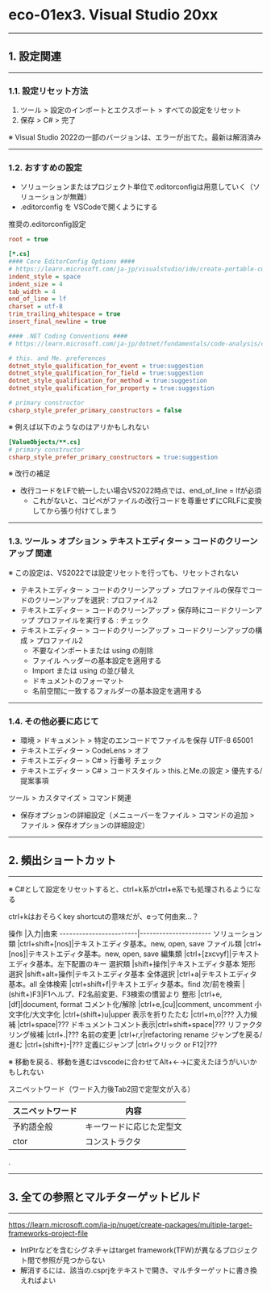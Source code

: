 # eco-01ex3. Visual Studio 20xx
________________________________________
## 1. 設定関連
________________________________________
### 1.1. 設定リセット方法

1. ツール > 設定のインポートとエクスポート > すべての設定をリセット
2. 保存 > C# > 完了 

※ Visual Studio 2022の一部のバージョンは、エラーが出てた。最新は解消済み

________________________________________
###  1.2. おすすめの設定

- ソリューションまたはプロジェクト単位で.editorconfigは用意していく（ソリューションが無難）
- .editorconfig を VSCodeで開くようにする

推奨の.editorconfig設定

```ini
root = true

[*.cs]
#### Core EditorConfig Options ####
# https://learn.microsoft.com/ja-jp/visualstudio/ide/create-portable-custom-editor-options?view=vs-2022#supported-settings
indent_style = space
indent_size = 4
tab_width = 4
end_of_line = lf
charset = utf-8
trim_trailing_whitespace = true
insert_final_newline = true

#### .NET Coding Conventions ####
# https://learn.microsoft.com/ja-jp/dotnet/fundamentals/code-analysis/code-style-rule-options

# this. and Me. preferences
dotnet_style_qualification_for_event = true:suggestion
dotnet_style_qualification_for_field = true:suggestion
dotnet_style_qualification_for_method = true:suggestion
dotnet_style_qualification_for_property = true:suggestion

# primary constructor
csharp_style_prefer_primary_constructors = false
```

※ 例えば以下のようなのはアリかもしれない

```ini
[ValueObjects/**.cs]
# primary constructor
csharp_style_prefer_primary_constructors = true:suggestion
```

※ 改行の補足

- 改行コードをLFで統一したい場合VS2022時点では、end_of_line = lfが必須
    - これがないと、コピペがファイルの改行コードを尊重せずにCRLFに変換してから張り付けてしまう

________________________________________
###  1.3. ツール > オプション > テキストエディター > コードのクリーンアップ 関連

※ この設定は、VS2022では設定リセットを行っても、リセットされない

- テキストエディター > コードのクリーンアップ > プロファイルの保存でコードのクリーンアップを選択 : プロファイル2
- テキストエディター > コードのクリーンアップ > 保存時にコードクリーンアップ プロファイルを実行する : チェック
- テキストエディター > コードのクリーンアップ > コードクリーンアップの構成 > プロファイル2
    - 不要なインポートまたは using の削除
    - ファイル ヘッダーの基本設定を適用する
    - Import または using の並び替え
    - ドキュメントのフォーマット
    - 名前空間に一致するフォルダーの基本設定を適用する

________________________________________
### 1.4. その他必要に応じて

- 環境 > ドキュメント > 特定のエンコードでファイルを保存 UTF-8 65001 
- テキストエディター > CodeLens > オフ
- テキストエディター > C# > 行番号 チェック
- テキストエディター > C# > コードスタイル > this.とMe.の設定 > 優先する/提案事項

ツール > カスタマイズ > コマンド関連

- 保存オプションの詳細設定（メニューバーをファイル > コマンドの追加 > ファイル > 保存オプションの詳細設定）

________________________________________
## 2. 頻出ショートカット
________________________________________
※ C#として設定をリセットすると、ctrl+k系がctrl+e系でも処理されるようになる

ctrl+kはおそらくkey shortcutの意味だが、eって何由来…？

操作                    |入力|由来
------------------------|----------------------
ソリューション類        |ctrl+shift+[nos]|テキストエディタ基本。new, open, save
ファイル類              |ctrl+[nos]|テキストエディタ基本。new, open, save
編集類                  |ctrl+[zxcvyf]|テキストエディタ基本。左下配置のキー
選択類                  |shift+操作|テキストエディタ基本
矩形選択                |shift+alt+操作|テキストエディタ基本
全体選択                |ctrl+a|テキストエディタ基本。all
全体検索                |ctrl+shift+f|テキストエディタ基本。find
次/前を検索             |(shift+)F3|F1ヘルプ、F2名前変更、F3検索の慣習より
整形                    |ctrl+e,[df]|document, format
コメント化/解除         |ctrl+e,[cu]|comment, uncomment
小文字化/大文字化       |ctrl+(shift+)u|upper
表示を折りたたむ        |ctrl+m,o|???
入力候補                |ctrl+space|???
ドキュメントコメント表示|ctrl+shift+space|???
リファクタリング候補    |ctrl+.|???
名前の変更              |ctrl+r,r|refactoring rename
ジャンプを戻る/進む     |ctrl+(shift+)-|???
定義にジャンプ          |ctrl+クリック or F12|???

※ 移動を戻る、移動を進むはvscodeに合わせてAlt+←→に変えたほうがいいかもしれない

スニペットワード（ワード入力後Tab2回で定型文が入る）

スニペットワード|内容
----------------|------------------------
予約語全般      |キーワードに応じた定型文
ctor            |コンストラクタ

.

________________________________________
## 3. 全ての参照とマルチターゲットビルド
________________________________________
https://learn.microsoft.com/ja-jp/nuget/create-packages/multiple-target-frameworks-project-file

- IntPtrなどを含むシグネチャはtarget framework(TFW)が異なるプロジェクト間で参照が見つからない
- 解消するには、該当の.csprjをテキストで開き、マルチターゲットに書き換えればよい